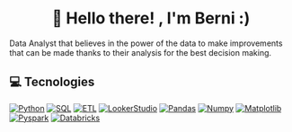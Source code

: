 <h1 align="center">👋 Hello there! , I'm Berni :)</h1>
Data Analyst that believes in the power of the data to make improvements that can be made thanks to their analysis for the best decision making.

## 💻 Tecnologies
[![Python](https://img.shields.io/badge/Python-323330?style=for-the-badge&logo=Python&logoColor=F7DF1E)]()
[![SQL](https://img.shields.io/badge/SQL%20js-000000?style=for-the-badge&logo=SQL&logoColor=white)]()
[![ETL](https://img.shields.io/badge/ETL-4EA94B?style=for-the-badge&logo=ETL&logoColor=white)]()
[![LookerStudio](https://img.shields.io/badge/next%20js-000000?style=for-the-badge&logo=LookerStudio&logoColor=white)]()
[![Pandas](https://img.shields.io/badge/Nginx-009639?style=for-the-badge&logo=Pandas&logoColor=white)]()
[![Numpy](https://img.shields.io/badge/Node%20js-339933?style=for-the-badge&logo=Numpy&logoColor=white)]()
[![Matplotlib](https://img.shields.io/badge/Postman-FF6C37?style=for-the-badge&logo=Mathplotlib&logoColor=white)]()
[![Pyspark](https://img.shields.io/badge/React-20232A?style=for-the-badge&logo=Pyspark&logoColor=61DAFB)]()
[![Databricks](https://img.shields.io/badge/Vite-B73BFE?style=for-the-badge&logo=Databricks&logoColor=FFD62E)]()
